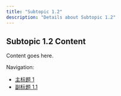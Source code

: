 ```yaml
---
title: "Subtopic 1.2"
description: "Details about Subtopic 1.2"
---
```


## Subtopic 1.2 Content

Content goes here.

Navigation:
- [主标题 1](../)
- [副标题 1.1](../subtopic1)
